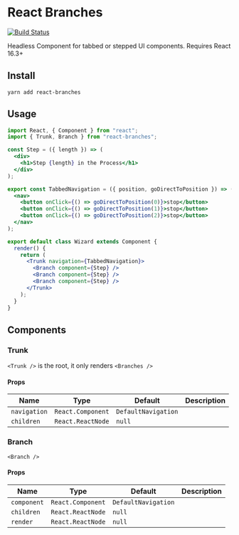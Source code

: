 # React Branches

[![Build Status](https://travis-ci.com/charliewilco/react-branches.svg?branch=master)](https://travis-ci.com/charliewilco/react-branches)

Headless Component for tabbed or stepped UI components. Requires React 16.3+

## Install

```
yarn add react-branches
```

## Usage

```jsx
import React, { Component } from "react";
import { Trunk, Branch } from "react-branches";

const Step = ({ length }) => (
  <div>
    <h1>Step {length} in the Process</h1>
  </div>
);

export const TabbedNavigation = ({ position, goDirectToPosition }) => (
  <nav>
    <button onClick={() => goDirectToPosition(0)}>stop</button>
    <button onClick={() => goDirectToPosition(1)}>stop</button>
    <button onClick={() => goDirectToPosition(2)}>stop</button>
  </nav>
);

export default class Wizard extends Component {
  render() {
    return (
      <Trunk navigation={TabbedNavigation}>
        <Branch component={Step} />
        <Branch component={Step} />
        <Branch component={Step} />
      </Trunk>
    );
  }
}
```

## Components

### Trunk

`<Trunk />` is the root, it only renders `<Branches />`

#### Props

| Name         | Type              | Default             | Description |
| ------------ | ----------------- | ------------------- | ----------- |
| `navigation` | `React.Component` | `DefaultNavigation` |             |
| `children`   | `React.ReactNode` | `null`              |             |

### Branch

`<Branch />`

#### Props

| Name        | Type              | Default             | Description |
| ----------- | ----------------- | ------------------- | ----------- |
| `component` | `React.Component` | `DefaultNavigation` |             |
| `children`  | `React.ReactNode` | `null`              |             |
| `render`    | `React.ReactNode` | `null`              |             |
